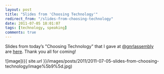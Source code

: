 ```yaml
---
layout: post
title: "Slides from 'Choosing Technology'"
redirect_from: "/slides-from-choosing-technology"
date: 2011-07-05 18:01:07
tags: [technology, speaking]
comments: true
---
```

Slides from today’s "Choosing Technology" that I gave at [@gnrlassembly](http://www.generalassemb.ly/) are [here](http://www.slideshare.net/dblockdotorg/choosing-technology). Thank you all for coming!

![image]({{ site.url }}/images/posts/2011/2011-07-05-slides-from-choosing-technology/image%5b9%5d.jpg)

